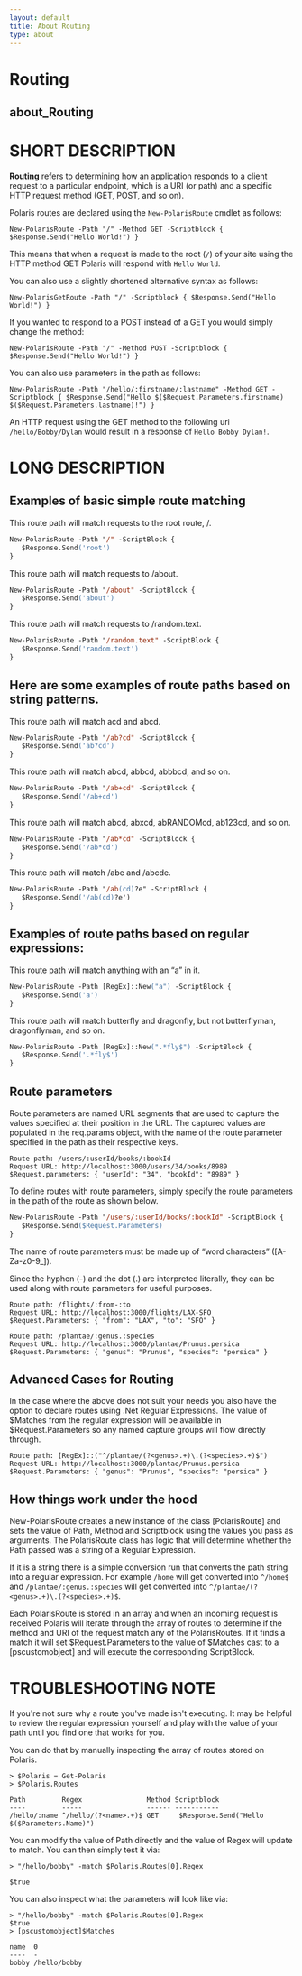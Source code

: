 ```yaml
---
layout: default
title: About Routing
type: about
---
```


# Routing

## about_Routing

#  SHORT DESCRIPTION


**Routing** refers to determining how an application responds to a client request to a particular endpoint, which is a URI (or path) and a specific HTTP request method (GET, POST, and so on).

Polaris routes are declared using the `New-PolarisRoute` cmdlet as follows:

```pwsh
New-PolarisRoute -Path "/" -Method GET -Scriptblock { $Response.Send("Hello World!") }
```

This means that when a request is made to the root (`/`) of your site using the HTTP method GET Polaris will respond with `Hello World`.

You can also use a slightly shortened alternative syntax as follows:

```pwsh
New-PolarisGetRoute -Path "/" -Scriptblock { $Response.Send("Hello World!") }
```

If you wanted to respond to a POST instead of a GET you would simply change the method:

```pwsh
New-PolarisRoute -Path "/" -Method POST -Scriptblock { $Response.Send("Hello World!") }
```

You can also use parameters in the path as follows:

```pwsh
New-PolarisRoute -Path "/hello/:firstname/:lastname" -Method GET -Scriptblock { $Response.Send("Hello $($Request.Parameters.firstname) $($Request.Parameters.lastname)!") }
```

An HTTP request using the GET method to the following uri `/hello/Bobby/Dylan` would result in a response of `Hello Bobby Dylan!`.

# LONG DESCRIPTION



## Examples of basic simple route matching

This route path will match requests to the root route, /.
```ps
New-PolarisRoute -Path "/" -ScriptBlock {
   $Response.Send('root')
}
```

This route path will match requests to /about.
```ps
New-PolarisRoute -Path "/about" -ScriptBlock {
   $Response.Send('about')
}
```

This route path will match requests to /random.text.
```ps
New-PolarisRoute -Path "/random.text" -ScriptBlock {
   $Response.Send('random.text')
}
```

## Here are some examples of route paths based on string patterns.

This route path will match acd and abcd.
```ps
New-PolarisRoute -Path "/ab?cd" -ScriptBlock {
   $Response.Send('ab?cd')
}
```

This route path will match abcd, abbcd, abbbcd, and so on.
```ps
New-PolarisRoute -Path "/ab+cd" -ScriptBlock {
   $Response.Send('/ab+cd')
}
```

This route path will match abcd, abxcd, abRANDOMcd, ab123cd, and so on.
```ps
New-PolarisRoute -Path "/ab*cd" -ScriptBlock {
   $Response.Send('/ab*cd')
}
```

This route path will match /abe and /abcde.
```ps
New-PolarisRoute -Path "/ab(cd)?e" -ScriptBlock {
   $Response.Send('/ab(cd)?e')
}
```

## Examples of route paths based on regular expressions:

This route path will match anything with an “a” in it.
```ps
New-PolarisRoute -Path [RegEx]::New("a") -ScriptBlock {
   $Response.Send('a')
}
```

This route path will match butterfly and dragonfly, but not butterflyman, dragonflyman, and so on.
```ps
New-PolarisRoute -Path [RegEx]::New(".*fly$") -ScriptBlock {
   $Response.Send('.*fly$')
}
```

## Route parameters
Route parameters are named URL segments that are used to capture the values specified at their position in the URL. The captured values are populated in the req.params object, with the name of the route parameter specified in the path as their respective keys.

```
Route path: /users/:userId/books/:bookId
Request URL: http://localhost:3000/users/34/books/8989
$Request.parameters: { "userId": "34", "bookId": "8989" }
```

To define routes with route parameters, simply specify the route parameters in the path of the route as shown below.

```ps
New-PolarisRoute -Path "/users/:userId/books/:bookId" -ScriptBlock {
   $Response.Send($Request.Parameters)
}
```

The name of route parameters must be made up of “word characters” ([A-Za-z0-9_]).

Since the hyphen (-) and the dot (.) are interpreted literally, they can be used along with route parameters for useful purposes.

```
Route path: /flights/:from-:to
Request URL: http://localhost:3000/flights/LAX-SFO
$Request.Parameters: { "from": "LAX", "to": "SFO" }
```

```
Route path: /plantae/:genus.:species
Request URL: http://localhost:3000/plantae/Prunus.persica
$Request.Parameters: { "genus": "Prunus", "species": "persica" }
```

## Advanced Cases for Routing

In the case where the above does not suit your needs you also have the option to declare routes using .Net Regular Expressions. The value of $Matches from the regular expression will be available in $Request.Parameters so any named capture groups will flow directly through.

```
Route path: [RegEx]::("^/plantae/(?<genus>.+)\.(?<species>.+)$")
Request URL: http://localhost:3000/plantae/Prunus.persica
$Request.Parameters: { "genus": "Prunus", "species": "persica" }
```

## How things work under the hood

New-PolarisRoute creates a new instance of the class [PolarisRoute] and sets the value of Path, Method and Scriptblock using the values you pass as arguments. The PolarisRoute class has logic that will determine whether the Path passed was a string of a Regular Expression.

If it is a string there is a simple conversion run that converts the path string into a regular expression. For example `/home` will get converted into `^/home$` and `/plantae/:genus.:species` will get converted into `^/plantae/(?<genus>.+)\.(?<species>.+)$`.

Each PolarisRoute is stored in an array and when an incoming request is received Polaris will iterate through the array of routes to determine if the method and URI of the request match any of the PolarisRoutes. If it finds a match it will set $Request.Parameters to the value of $Matches cast to a [pscustomobject] and will execute the corresponding ScriptBlock.

# TROUBLESHOOTING NOTE

If you're not sure why a route you've made isn't executing. It may be helpful to review the regular expression yourself and play with the value of your path until you find one that works for you.

You can do that by manually inspecting the array of routes stored on Polaris.

```pwsh
> $Polaris = Get-Polaris
> $Polaris.Routes
```

```
Path         Regex                Method Scriptblock
----         -----                ------ -----------
/hello/:name ^/hello/(?<name>.+)$ GET     $Response.Send("Hello $($Parameters.Name)")
```

You can modify the value of Path directly and the value of Regex will update to match. You can then simply test it via:

```pwsh
> "/hello/bobby" -match $Polaris.Routes[0].Regex

$true
```

You can also inspect what the parameters will look like via:

```pwsh
> "/hello/bobby" -match $Polaris.Routes[0].Regex
$true
> [pscustomobject]$Matches

name  0
----  -
bobby /hello/bobby
```
